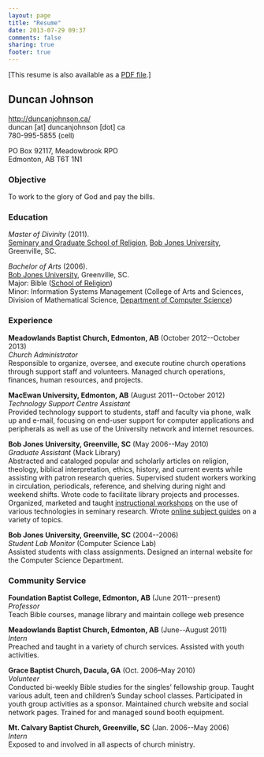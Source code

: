 ```yaml
---
layout: page
title: "Resume"
date: 2013-07-29 09:37
comments: false
sharing: true
footer: true
---
```


[This resume is also available as a [PDF file](/resume/resume.pdf).]

## Duncan Johnson

<http://duncanjohnson.ca/>  
duncan [at] duncanjohnson [dot] ca  
780-995-5855 (cell)

PO Box 92117, Meadowbrook RPO  
Edmonton, AB T6T 1N1

### Objective

To work to the glory of God and pay the bills.

### Education

*Master of Divinity* (2011).  
[Seminary and Graduate School of Religion][BJUSeminary], [Bob Jones University][BobJones], Greenville, SC.

*Bachelor of Arts* (2006).  
[Bob Jones University][BobJones], Greenville, SC.  
Major: Bible ([School of Religion][BJUSchoolOfRelgion])  
Minor: Information Systems Management (College of Arts and Sciences, Division of Mathematical Science, [Department of Computer Science][BJUCompSciDept])

### Experience

**Meadowlands Baptist Church, Edmonton, AB** (October 2012--October 2013)  
*Church Administrator*  
Responsible to organize, oversee, and execute routine church operations through support staff and volunteers. Managed church operations, finances, human resources, and projects.

**MacEwan University, Edmonton, AB** (August 2011--October 2012)   
*Technology Support Centre Assistant*  
Provided technology support to students, staff and faculty via phone, walk up and e-mail, focusing on end-user support for computer applications and peripherals as well as use of the University network and internet resources.

**Bob Jones University, Greenville, SC** (May 2006--May 2010)  
*Graduate Assistant* (Mack Library)  
Abstracted and cataloged popular and scholarly articles on religion, theology, biblical interpretation, ethics, history, and current events while assisting with patron research queries. Supervised student workers working in circulation, periodicals, reference, and shelving during night and weekend shifts. Wrote code to facilitate library projects and processes. Organized, marketed and taught [instructional workshops][semprojworkshops] on the use of various technologies in seminary research. Wrote [online subject guides][libguides] on a variety of topics. <!-- - Projects included: designing an updated web interface for the library catalog, generating barcode labels for approximately 80,000 items from the Library catalog, fixing a broken reference statistics database, simplifying research processes, as well as various small scripts for inventory processing and data migration. -->

**Bob Jones University, Greenville, SC** (2004--2006)  
*Student Lab Monitor* (Computer Science Lab)  
Assisted students with class assignments. Designed an internal website for the Computer Science Department. 

### Community Service

**Foundation Baptist College, Edmonton, AB** (June 2011--present)   
*Professor*  
Teach Bible courses, manage library and maintain college web presence

**Meadowlands Baptist Church, Edmonton, AB** (June--August 2011)  
*Intern*  
Preached and taught in a variety of church services. Assisted with youth activities.
  
**Grace Baptist Church, Dacula, GA**  (Oct. 2006–May 2010)  
*Volunteer*  
Conducted bi-weekly Bible studies for the singles’ fellowship group. Taught various adult, teen and children’s Sunday school classes. Participated in youth group activities as a sponsor. Maintained church website and social network pages. Trained for and managed sound booth equipment.

**Mt. Calvary Baptist Church, Greenville, SC** (Jan. 2006--May 2006)  
*Intern*  
Exposed to and involved in all aspects of church ministry.


[BobJones]: http://www.bju.edu/
[BJUCompSciDept]: http://www.bju.edu/academics/college-and-schools/arts-and-science/mathematical-science/computer-science/
[BJUSchoolOfRelgion]: http://www.bju.edu/academics/college-and-schools/religion/
[BJUSeminary]: http://www.bju.edu/academics/college-and-schools/seminary/
[email]: javascript:DeCryptX('evodboAevodbokpiotpo/db')
[libguides]: /projects/index.html#library-subject-guides
[semprojworkshops]: http://libguides.bju.edu/seminary
